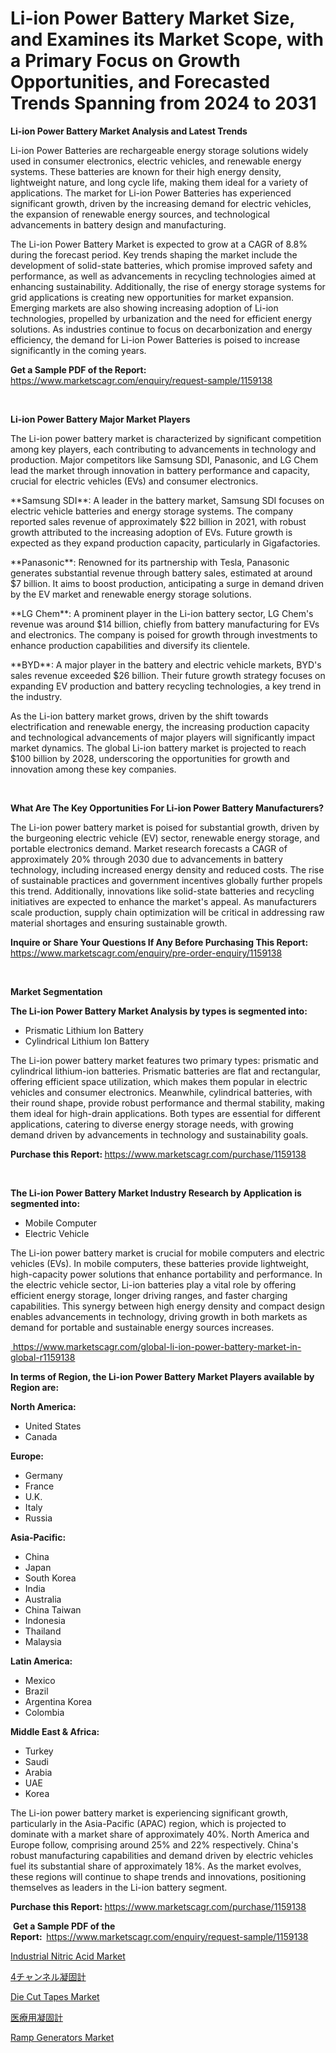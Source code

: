 <p><h1>Li-ion Power Battery Market Size, and Examines its Market Scope, with a Primary Focus on Growth Opportunities, and Forecasted Trends Spanning from 2024 to 2031</h1></p><p><strong>Li-ion Power Battery Market Analysis and Latest Trends</strong></p>
<p><p>Li-ion Power Batteries are rechargeable energy storage solutions widely used in consumer electronics, electric vehicles, and renewable energy systems. These batteries are known for their high energy density, lightweight nature, and long cycle life, making them ideal for a variety of applications. The market for Li-ion Power Batteries has experienced significant growth, driven by the increasing demand for electric vehicles, the expansion of renewable energy sources, and technological advancements in battery design and manufacturing.</p><p>The Li-ion Power Battery Market is expected to grow at a CAGR of 8.8% during the forecast period. Key trends shaping the market include the development of solid-state batteries, which promise improved safety and performance, as well as advancements in recycling technologies aimed at enhancing sustainability. Additionally, the rise of energy storage systems for grid applications is creating new opportunities for market expansion. Emerging markets are also showing increasing adoption of Li-ion technologies, propelled by urbanization and the need for efficient energy solutions. As industries continue to focus on decarbonization and energy efficiency, the demand for Li-ion Power Batteries is poised to increase significantly in the coming years.</p></p>
<p><strong>Get a Sample PDF of the Report:&nbsp;</strong> <a href="https://www.marketscagr.com/enquiry/request-sample/1159138">https://www.marketscagr.com/enquiry/request-sample/1159138</a></p>
<p>&nbsp;</p>
<p><strong>Li-ion Power Battery Major Market Players</strong></p>
<p><p>The Li-ion power battery market is characterized by significant competition among key players, each contributing to advancements in technology and production. Major competitors like Samsung SDI, Panasonic, and LG Chem lead the market through innovation in battery performance and capacity, crucial for electric vehicles (EVs) and consumer electronics.</p><p>**Samsung SDI**: A leader in the battery market, Samsung SDI focuses on electric vehicle batteries and energy storage systems. The company reported sales revenue of approximately $22 billion in 2021, with robust growth attributed to the increasing adoption of EVs. Future growth is expected as they expand production capacity, particularly in Gigafactories.</p><p>**Panasonic**: Renowned for its partnership with Tesla, Panasonic generates substantial revenue through battery sales, estimated at around $7 billion. It aims to boost production, anticipating a surge in demand driven by the EV market and renewable energy storage solutions.</p><p>**LG Chem**: A prominent player in the Li-ion battery sector, LG Chem's revenue was around $14 billion, chiefly from battery manufacturing for EVs and electronics. The company is poised for growth through investments to enhance production capabilities and diversify its clientele.</p><p>**BYD**: A major player in the battery and electric vehicle markets, BYD's sales revenue exceeded $26 billion. Their future growth strategy focuses on expanding EV production and battery recycling technologies, a key trend in the industry.</p><p>As the Li-ion battery market grows, driven by the shift towards electrification and renewable energy, the increasing production capacity and technological advancements of major players will significantly impact market dynamics. The global Li-ion battery market is projected to reach $100 billion by 2028, underscoring the opportunities for growth and innovation among these key companies.</p></p>
<p>&nbsp;</p>
<p><strong>What Are The Key Opportunities For Li-ion Power Battery Manufacturers?</strong></p>
<p><p>The Li-ion power battery market is poised for substantial growth, driven by the burgeoning electric vehicle (EV) sector, renewable energy storage, and portable electronics demand. Market research forecasts a CAGR of approximately 20% through 2030 due to advancements in battery technology, including increased energy density and reduced costs. The rise of sustainable practices and government incentives globally further propels this trend. Additionally, innovations like solid-state batteries and recycling initiatives are expected to enhance the market's appeal. As manufacturers scale production, supply chain optimization will be critical in addressing raw material shortages and ensuring sustainable growth.</p></p>
<p><strong>Inquire or Share Your Questions If Any Before Purchasing This Report:</strong> <a href="https://www.marketscagr.com/enquiry/pre-order-enquiry/1159138">https://www.marketscagr.com/enquiry/pre-order-enquiry/1159138</a></p>
<p>&nbsp;</p>
<p><strong>Market Segmentation</strong></p>
<p><strong>The Li-ion Power Battery Market Analysis by types is segmented into:</strong></p>
<p><ul><li>Prismatic Lithium Ion Battery</li><li>Cylindrical Lithium Ion Battery</li></ul></p>
<p><p>The Li-ion power battery market features two primary types: prismatic and cylindrical lithium-ion batteries. Prismatic batteries are flat and rectangular, offering efficient space utilization, which makes them popular in electric vehicles and consumer electronics. Meanwhile, cylindrical batteries, with their round shape, provide robust performance and thermal stability, making them ideal for high-drain applications. Both types are essential for different applications, catering to diverse energy storage needs, with growing demand driven by advancements in technology and sustainability goals.</p></p>
<p><strong>Purchase this Report:&nbsp;</strong><a href="https://www.marketscagr.com/purchase/1159138">https://www.marketscagr.com/purchase/1159138</a></p>
<p>&nbsp;</p>
<p><strong>The Li-ion Power Battery Market Industry Research by Application is segmented into:</strong></p>
<p><ul><li>Mobile Computer</li><li>Electric Vehicle</li></ul></p>
<p><p>The Li-ion power battery market is crucial for mobile computers and electric vehicles (EVs). In mobile computers, these batteries provide lightweight, high-capacity power solutions that enhance portability and performance. In the electric vehicle sector, Li-ion batteries play a vital role by offering efficient energy storage, longer driving ranges, and faster charging capabilities. This synergy between high energy density and compact design enables advancements in technology, driving growth in both markets as demand for portable and sustainable energy sources increases.</p></p>
<p><a href="https://www.marketscagr.com/global-li-ion-power-battery-market-in-global-r1159138">&nbsp;https://www.marketscagr.com/global-li-ion-power-battery-market-in-global-r1159138</a></p>
<p><strong>In terms of Region, the Li-ion Power Battery Market Players available by Region are:</strong></p>
<p>
    <p> <strong> North America: </strong>
        <ul>
            <li>United States</li>
            <li>Canada</li>
        </ul>
        </p> 
    <p> <strong> Europe: </strong>
        <ul>
            <li>Germany</li>
            <li>France</li>
            <li>U.K.</li>
            <li>Italy</li>
            <li>Russia</li>
        </ul>
        </p> 
    <p> <strong> Asia-Pacific: </strong>
        <ul>
            <li>China</li>
            <li>Japan</li>
            <li>South Korea</li>
            <li>India</li>
            <li>Australia</li>
            <li>China Taiwan</li>
            <li>Indonesia</li>
            <li>Thailand</li>
            <li>Malaysia</li>
        </ul>
        </p> 
    <p> <strong> Latin America: </strong>
        <ul>
            <li>Mexico</li>
            <li>Brazil</li>
            <li>Argentina Korea</li>
            <li>Colombia</li>
        </ul>
        </p> 
    <p> <strong> Middle East & Africa: </strong>
        <ul>
            <li>Turkey</li>
            <li>Saudi</li>
            <li>Arabia</li>
            <li>UAE</li>
            <li>Korea</li>
        </ul>
    </p>
    </p>
<p><p>The Li-ion power battery market is experiencing significant growth, particularly in the Asia-Pacific (APAC) region, which is projected to dominate with a market share of approximately 40%. North America and Europe follow, comprising around 25% and 22% respectively. China's robust manufacturing capabilities and demand driven by electric vehicles fuel its substantial share of approximately 18%. As the market evolves, these regions will continue to shape trends and innovations, positioning themselves as leaders in the Li-ion battery segment.</p></p>
<p><strong>Purchase this Report: </strong><a href="https://www.marketscagr.com/purchase/1159138">https://www.marketscagr.com/purchase/1159138</a></p>
<p>&nbsp;<strong>Get a Sample PDF of the Report:&nbsp;&nbsp;</strong><a href="https://www.marketscagr.com/enquiry/request-sample/1159138">https://www.marketscagr.com/enquiry/request-sample/1159138</a></p>
<p><strong></strong></p>
<p><p><a href="https://issuu.com/reportprime-2/docs/industrial-nitric-acid-market-size-_d29097c0157ed3">Industrial Nitric Acid Market</a></p><p><a href="https://medium.com/@chellamarie1962/4%E3%83%81%E3%83%A3%E3%83%B3%E3%83%8D%E3%83%AB%E5%87%9D%E5%9B%BA%E6%B8%AC%E5%AE%9A%E5%99%A8%E5%B8%82%E5%A0%B4%E3%81%AF2024%E5%B9%B4%E3%81%8B%E3%82%892031%E5%B9%B4%E3%81%AB%E3%81%8B%E3%81%91%E3%81%A6%E3%81%A9%E3%81%AE%E3%82%88%E3%81%86%E3%81%AB%E5%A4%89%E5%8C%96%E3%81%97%E3%81%A6%E3%81%84%E3%81%BE%E3%81%99%E3%81%8B-a3977b4490b4">4チャンネル凝固計</a></p><p><a href="https://issuu.com/reportprime-2/docs/die-cut-tapes-market-size-2030.pptx_84e0f9be0c6119">Die Cut Tapes Market</a></p><p><a href="https://medium.com/@chellamarie1962/medical-coagulometers-market-%E3%81%AF-%E3%82%B3%E3%82%B9%E3%83%88%E7%AE%A1%E7%90%86%E3%81%A8%E5%8A%B9%E7%8E%87%E5%90%91%E4%B8%8A%E3%82%92%E5%84%AA%E5%85%88%E3%81%97%E3%81%BE%E3%81%99-%E3%81%95%E3%82%89%E3%81%AB-%E5%A0%B1%E5%91%8A%E6%9B%B8%E3%81%AF%E5%B8%82%E5%A0%B4%E3%81%AE%E9%9C%80%E8%A6%81%E9%9D%A2%E3%81%A8%E4%BE%9B%E7%B5%A6%E9%9D%A2%E3%81%AE%E4%B8%A1%E6%96%B9%E3%82%92%E3%82%AB%E3%83%90%E3%83%BC%E3%81%97%E3%81%A6%E3%81%84%E3%81%BE%E3%81%99-medical-6b8ec9cc1f65">医療用凝固計</a></p><p><a href="https://www.linkedin.com/pulse/future-trajectory-ramp-generators-market-emerging-trends-forecasts-nk3ic?trackingId=F4QDswY8T9mf23riTlB%2Bpw%3D%3D">Ramp Generators Market</a></p></p>